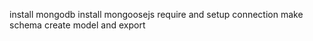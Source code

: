 install mongodb
install mongoosejs
require and setup connection
make schema
create model and export
 